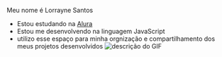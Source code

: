 Meu nome é Lorrayne Santos 
- Estou estudando na [Alura](https://cursos.alura.com.br/user/)
- Estou me desenvolvendo na linguagem JavaScript
- utilizo esse espaço para minha orgnização e compartilhamento dos meus projetos desenvolvidos
![descrição do GIF](https://media.tenor.com/lZOlELgTv64AAAAi/kiss-kisses.gif)
